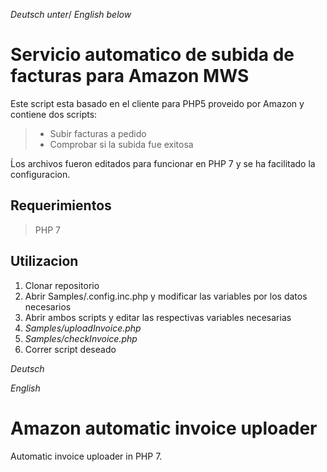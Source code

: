 *Deutsch unter*/
*English below*

# Servicio automatico de subida de facturas para Amazon MWS

Este script esta basado en el cliente para PHP5 proveido por Amazon y contiene dos scripts:

> - Subir facturas a pedido
> - Comprobar si la subida fue exitosa

Ĺos archivos fueron editados para funcionar en PHP 7 y se ha facilitado la configuracion.

## Requerimientos

> PHP 7

## Utilizacion

1. Clonar repositorio
2. Abrir Samples/.config.inc.php y modificar las variables por los datos necesarios
3. Abrir ambos scripts y editar las respectivas variables necesarias
  1. *Samples/uploadInvoice.php*
  2. *Samples/checkInvoice.php*
4. Correr script deseado

*Deutsch*

*English*

# Amazon automatic invoice uploader
Automatic invoice uploader in PHP 7.

